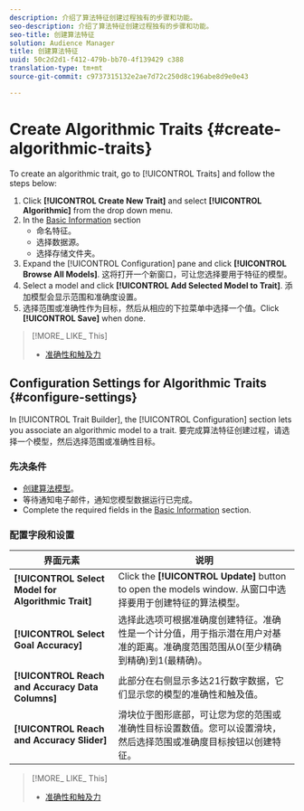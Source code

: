 ```yaml
---
description: 介绍了算法特征创建过程独有的步骤和功能。
seo-description: 介绍了算法特征创建过程独有的步骤和功能。
seo-title: 创建算法特征
solution: Audience Manager
title: 创建算法特征
uuid: 50c2d2d1-f412-479b-bb70-4f139429 c388
translation-type: tm+mt
source-git-commit: c9737315132e2ae7d72c250d8c196abe8d9e0e43

---
```



# Create Algorithmic Traits {#create-algorithmic-traits}

<!-- t_algo_trait_build.xml -->

To create an algorithmic trait, go to [!UICONTROL Traits] and follow the steps below:

1. Click **[!UICONTROL Create New Trait]** and select **[!UICONTROL Algorithmic]** from the drop down menu.
1. In the [Basic Information](../../features/traits/create-onboarded-rule-based-traits.md) section
   * 命名特征。
   * 选择数据源。
   * 选择存储文件夹。
1. Expand the [!UICONTROL Configuration] pane and click **[!UICONTROL Browse All Models]**.
这将打开一个新窗口，可让您选择要用于特征的模型。
1. Select a model and click **[!UICONTROL Add Selected Model to Trait]**.
添加模型会显示范围和准确度设置。
1. 选择范围或准确性作为目标，然后从相应的下拉菜单中选择一个值。Click **[!UICONTROL Save]** when done.

>[!MORE_ LIKE_ This]
>
>* [准确性和触及力](../../features/traits/trait-accuracy-reach.md)


## Configuration Settings for Algorithmic Traits {#configure-settings}

In [!UICONTROL Trait Builder], the [!UICONTROL Configuration] section lets you associate an algorithmic model to a trait. 要完成算法特征创建过程，请选择一个模型，然后选择范围或准确性目标。

### 先决条件

<!-- r_algo_trait_config_section.xml -->

* [创建算法模型](../../features/algorithmic-models/create-model.md#build-model)。
* 等待通知电子邮件，通知您模型数据运行已完成。
* Complete the required fields in the [Basic Information](../../features/traits/create-onboarded-rule-based-traits.md) section.

### 配置字段和设置

| 界面元素 | 说明 |
|---|---|
| **[!UICONTROL Select Model for Algorithmic Trait]** | Click the **[!UICONTROL Update]** button to open the models window. 从窗口中选择要用于创建特征的算法模型。 |
| **[!UICONTROL Select Goal Accuracy]** | 选择此选项可根据准确度创建特征。准确性是一个计分值，用于指示潜在用户对基准的距离。准确度范围范围从0(至少精确到精确)到1(最精确)。 |
| **[!UICONTROL Reach and Accuracy Data Columns]** | 此部分在右侧显示多达21行数字数据，它们显示您的模型的准确性和触及值。 |
| **[!UICONTROL Reach and Accuracy Slider]** | 滑块位于图形底部，可让您为您的范围或准确性目标设置数值。您可以设置滑块，然后选择范围或准确度目标按钮以创建特征。 |

>[!MORE_ LIKE_ This]
>
>* [准确性和触及力](../../features/traits/trait-accuracy-reach.md)